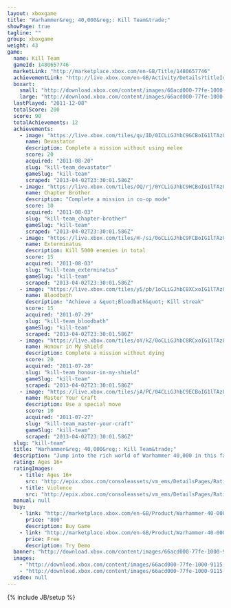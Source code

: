 ```yaml
---
layout: xboxgame
title: "Warhammer&reg; 40,000&reg;: Kill Team&trade;"
showPage: true
tagline: ""
group: xboxgame
weight: 43
game: 
  name: Kill Team
  gameId: 1480657746
  marketLink: "http://marketplace.xbox.com/en-GB/Title/1480657746"
  achievementLink: "http://live.xbox.com/en-GB/Activity/Details?titleId=1480657746"
  boxart: 
    small: "http://download.xbox.com/content/images/66acd000-77fe-1000-9115-d80258410b52/1033/boxartsm.jpg"
    large: "http://download.xbox.com/content/images/66acd000-77fe-1000-9115-d80258410b52/1033/boxartlg.jpg"
  lastPlayed: "2011-12-08"
  totalScore: 200
  score: 90
  totalAchievements: 12
  achievements: 
    - image: "https://live.xbox.com/tiles/qv/ID/0ICLiGJhbC9GCBoIG1lTAzUyL2FjaC8wLzIyAAAAAOfn5-8s8rY=.jpg"
      name: Devastator
      description: Complete a mission without using melee
      score: 20
      acquired: "2011-08-20"
      slug: "kill-team_devastator"
      gameSlug: "kill-team"
      scraped: "2013-04-02T23:30:01.586Z"
    - image: "https://live.xbox.com/tiles/OQ/rj/0YCLiGJhbC9HCBoIG1lTAzUyL2FjaC8wLzIzAAAAAOfn5-7MCiU=.jpg"
      name: Chapter Brother
      description: "Complete a mission in co-op mode"
      score: 10
      acquired: "2011-08-03"
      slug: "kill-team_chapter-brother"
      gameSlug: "kill-team"
      scraped: "2013-04-02T23:30:01.586Z"
    - image: "https://live.xbox.com/tiles/H-/si/0oCLiGJhbC9FCBoIG1lTAzUyL2FjaC8wLzIxAAAAAOfn5-0N+wM=.jpg"
      name: Exterminatus
      description: Kill 5000 enemies in total
      score: 15
      acquired: "2011-08-03"
      slug: "kill-team_exterminatus"
      gameSlug: "kill-team"
      scraped: "2013-04-02T23:30:01.586Z"
    - image: "https://live.xbox.com/tiles/y5/pb/1oCLiGJhbC8XCxoIG1lTAzUyL2FjaC8wLzFjAAAAAOfn5-l0mtc=.jpg"
      name: Bloodbath
      description: "Achieve a &quot;Bloodbath&quot; Kill streak"
      score: 15
      acquired: "2011-07-29"
      slug: "kill-team_bloodbath"
      gameSlug: "kill-team"
      scraped: "2013-04-02T23:30:01.586Z"
    - image: "https://live.xbox.com/tiles/oY/kZ/0oCLiGJhbC8RCxoIG1lTAzUyL2FjaC8wLzFlAAAAAOfn5-02ib0=.jpg"
      name: Honour in My Shield
      description: Complete a mission without dying
      score: 20
      acquired: "2011-07-28"
      slug: "kill-team_honour-in-my-shield"
      gameSlug: "kill-team"
      scraped: "2013-04-02T23:30:01.586Z"
    - image: "https://live.xbox.com/tiles/jA/PC/04CLiGJhbC9ECBoIG1lTAzUyL2FjaC8wLzIwAAAAAOfn5-ztA5A=.jpg"
      name: Master Your Craft
      description: Use a special move
      score: 10
      acquired: "2011-07-27"
      slug: "kill-team_master-your-craft"
      gameSlug: "kill-team"
      scraped: "2013-04-02T23:30:01.586Z"
  slug: "kill-team"
  title: "Warhammer&reg; 40,000&reg;: Kill Team&trade;"
  description: "Jump into the rich world of Warhammer 40,000 in this fast paced 3rd person action shooter. As one of the Emperor&apos;s Elite Space Marines you have been sent on a vital mission to assault a gigantic Ork Kroozer headed for an Imperial Forge World.  Choose your Space Marine Chapter and weapons class and commence the purging of brutal Orks and vicious Tyranids on board.  Team up to form a 2-man Kill Team in same screen co-op mode and benefit from multiple team pickups to help survive the onslaught. Reap the rewards on completing your missions by unlocking an exclusive Power Sword weapon to use in Warhammer 40,000: Space Marine!"
  rating: Ages 16+
  ratingImages: 
    - title: Ages 16+
      src: "http://epix.xbox.com/consoleassets/vm_ems/DetailsPages/RatingSystemID/14/default/Values/14004.png"
    - title: Violence
      src: "http://epix.xbox.com/consoleassets/vm_ems/DetailsPages/RatingSystemID/14/default/Descriptors/14005.png"
  manual: null
  buy: 
    - link: "http://marketplace.xbox.com/en-GB/Product/Warhammer-40-000-Kill-Team/66acd000-77fe-1000-9115-d80258410b52?purchase=1&amp;DownloadType=Game"
      price: "800"
      description: Buy Game
    - link: "http://marketplace.xbox.com/en-GB/Product/Warhammer-40-000-Kill-Team/66acd000-77fe-1000-9115-d80258410b52?purchase=1&amp;DownloadType=GameDemo"
      price: Free
      description: Try Demo
  banner: "http://download.xbox.com/content/images/66acd000-77fe-1000-9115-d80258410b52/1033/banner.png"
  images: 
    - "http://download.xbox.com/content/images/66acd000-77fe-1000-9115-d80258410b52/1033/screenlg1.jpg"
    - "http://download.xbox.com/content/images/66acd000-77fe-1000-9115-d80258410b52/1033/screenlg2.jpg"
  video: null
---
```

{% include JB/setup %}